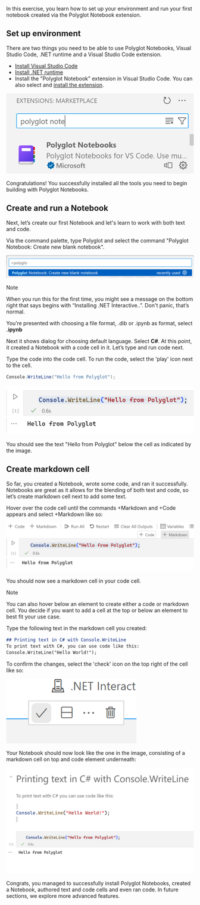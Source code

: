 In this exercise, you learn how to set up your environment and run your first notebook created via the Polyglot Notebook extension.

## Set up environment

There are two things you need to be able to use Polyglot Notebooks, Visual Studio Code, .NET runtime and a Visual Studio Code extension.

- [Install Visual Studio Code](https://code.visualstudio.com/)
- [Install .NET runtime](https://dotnet.microsoft.com/download/dotnet/8.0)
- Install the "Polyglot Notebook" extension in Visual Studio Code. You can also select and [install the extension](https://marketplace.visualstudio.com/items?itemName=ms-dotnettools.dotnet-interactive-vscode).

![A screenshot of the Polyglot Notebooks extension on Visual Studio Code's marketplace.](../media/polyglot-extension-marketplace-6.png)

Congratulations! You successfully installed all the tools you need to begin building with Polyglot Notebooks.

## Create and run a Notebook

Next, let’s create our first Notebook and let's learn to work with both text and code.

Via the command palette, type Polyglot and select the command "Polyglot Notebook: Create new blank notebook".

![A screenshot of the "Polyglot Notebook: Create new blank notebook" command in the command palette.](../media/create-notebook-7.png)

> [!NOTE]
> When you run this for the first time, you might see a message on the bottom right that says begins with “Installing .NET Interactive..”. Don't panic, that’s normal. 

You’re presented with choosing a file format, .dib or .ipynb as format, select **.ipynb**

Next it shows dialog for choosing default language. Select **C#**. At this point, it created a Notebook with a code cell in it. Let’s type and run code next.

Type the code into the code cell. To run the code, select the 'play' icon next to the cell.

```csharp
Console.WriteLine("Hello from Polyglot");
```

![A screenshot showing C# code written in a code cell.](../media/code-in-code-cell-8.png)

You should see the text "Hello from Polyglot" below the cell as indicated by the image.

## Create markdown cell

So far, you created a Notebook, wrote some code, and ran it successfully. Notebooks are great as it allows for the blending of both text and code, so let’s create markdown cell next to add some text.

Hover over the code cell until the commands +Markdown and +Code appears and select +Markdown like so:

![A screenshot showing the +Code and +Markdown button, with the +Markdown selected.](../media/markdown-selected-9.png)

You should now see a markdown cell in your code cell.

> [!NOTE]
> You can also hover below an element to create either a code or markdown cell. You decide if you want to add a cell at the top or below an element to best fit your use case.

Type the following text in the markdown cell you created:

```markdown
## Printing text in C# with Console.WriteLine
To print text with C#, you can use code like this:
Console.WriteLine("Hello World!");
```

To confirm the changes, select the 'check' icon on the top right of the cell like so:

![A screenshot of the check icon at the top right corner of the cell.](../media/check-icon-10.png)

Your Notebook should now look like the one in the image, consisting of a markdown cell on top and code element underneath:

![A screenshot showing the result of running both lines of code.](../media/results-11.png)

Congrats, you managed to successfully install Polyglot Notebooks, created a Notebook, authored text and code cells and even ran code. In future sections, we explore more advanced features.
